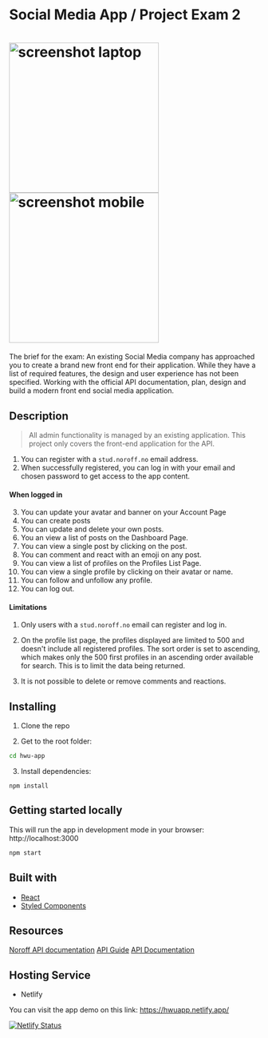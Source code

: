 # Social Media App / Project Exam 2
# <img src="JSFCA_1.jpg" alt='screenshot laptop' height='300' style="clear: right" /> <img src="JSFCA_2.jpg" alt='screenshot mobile' height='300' />

The brief for the exam:
An existing Social Media company has approached you to create a brand new front end for their application. While they have a list of required features, the design and user experience has not been specified. Working with the official API documentation, plan, design and build a modern front end social media application.

## Description
> All admin functionality is managed by an existing application. This project only covers the front-end application for the API.

1. You can register with a `stud.noroff.no` email address.
2. When successfully registered, you can log in with your email and chosen password to get access to the app content.
#### When logged in
3. You can update your avatar and banner on your Account Page
4. You can create posts
5. You can update and delete your own posts.
6. You an view a list of posts on the Dashboard Page.
7. You can view a single post by clicking on the post.
8. You can comment and react with an emoji on any post.
9. You can view a list of profiles on the Profiles List Page.
10. You can view a single profile by clicking on their avatar or name.
11. You can follow and unfollow any profile.
12. You can log out.

#### Limitations
1. Only users with a `stud.noroff.no` email can register and log in.

2. On the profile list page, the profiles displayed are limited to 500 and doesn't include all registered profiles. The sort order is set to ascending, which makes only the 500 first profiles in an ascending order available for search. This is to limit the data being returned.

3. It is not possible to delete or remove comments and reactions.

## Installing

1. Clone the repo

2. Get to the root folder:
```bash
cd hwu-app
```

3. Install dependencies:
```
npm install
```

## Getting started locally
This will run the app in development mode in your browser: http://localhost:3000
```bash
npm start
```

## Built with
- [React](https://reactjs.org/)
- [Styled Components](https://styled-components.com/)

## Resources
[Noroff API documentation](https://noroff-api-docs.netlify.app/)
[API Guide](https://noroff-api-docs.netlify.app/social-endpoints/authentication)
[API Documentation](https://nf-api.onrender.com/docs)

## Hosting Service
- Netlify

You can visit the app demo on this link:
https://hwuapp.netlify.app/

[![Netlify Status](https://api.netlify.com/api/v1/badges/d56f4d0c-867d-4055-bd64-757549291190/deploy-status)](https://app.netlify.com/sites/hwuapp/deploys)
